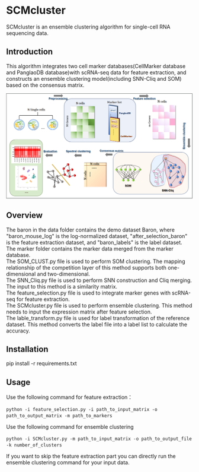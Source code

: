# SCMcluster
SCMcluster is an ensemble clustering algorithm for single-cell RNA sequencing data.

## Introduction
This algorithm integrates two cell marker databases(CellMarker database and PanglaoDB database)with scRNA-seq data for feature extraction, and constructs an ensemble clustering model(including SNN-Cliq and SOM) based on the consensus matrix.

![image](https://github.com/HaoWuLab-Bioinformatics/SCMcluster/blob/main/flowchart.png)
## Overview
The baron in the data folder contains the demo dataset Baron, where "baron_mouse_log" is the log-normalized dataset, "after_selection_baron" is the feature extraction dataset, and "baron_labels" is the label dataset. The marker folder contains the marker data merged from the marker database.    
The SOM_CLUST.py file is used to perform SOM clustering. The mapping relationship of the competition layer of this method supports both one-dimensional and two-dimensional.          
The SNN_Cliq.py file is used to perform SNN construction and Cliq merging. The input to this method is a similarity matrix.     
The feature_selection.py file is used to integrate marker genes with scRNA-seq for feature extraction.            
The SCMcluster.py file is used to perform ensemble clustering. This method needs to input the expression matrix after feature selection.         
The lable_transform.py file is used for label transformation of the reference dataset. This method converts the label file into a label list to calculate the accuracy.

## Installation 

pip install -r requirements.txt

## Usage

Use the following command for feature extraction：    

` python -i feature_selection.py -i path_to_input_matrix -o path_to_output_matrix -m path_to_markers `    

Use the following command for ensemble clustering

` python -i SCMcluster.py -m path_to_input_matrix -o path_to_output_file -k number_of_clusters `

If you want to skip the feature extraction part you can directly run the ensemble clustering command for your input data.
